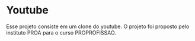 # Youtube
Esse projeto consiste em um clone do youtube. O projeto foi proposto pelo instituto PROA para o curso PROPROFISSAO.
